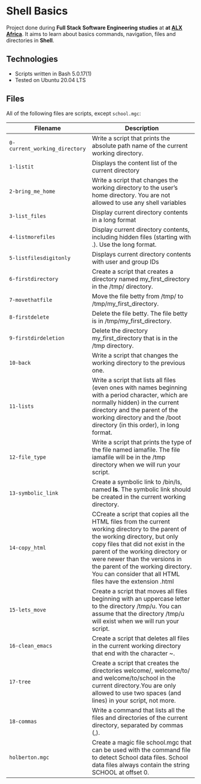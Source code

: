 # Shell Basics

Project done during **Full Stack Software Engineering studies** at **at [ALX Africa](https://www.alxafrica.com//)**. It aims to learn about basics commands, navigation, files and directories in **Shell**.


## Technologies
* Scripts written in Bash 5.0.17(1)
* Tested on Ubuntu 20.04 LTS

## Files
All of the following files are scripts, except `school.mgc`:

| Filename | Description |
| -------- | ----------- |
| `0-current_working_directory` | Write a script that prints the absolute path name of the current working directory. |
| `1-listit` | Displays the content list of the current directory |
| `2-bring_me_home` | Write a script that changes the working directory to the user’s home directory. You are not allowed to use any shell variables |
| `3-list_files` | Display current directory contents in a long format |
| `4-listmorefiles` | Display current directory contents, including hidden files (starting with .). Use the long format. |
| `5-listfilesdigitonly` | Displays current directory contents with user and group IDs |
| `6-firstdirectory` | Create a script that creates a directory named my_first_directory in the /tmp/ directory. |
| `7-movethatfile` | Move the file betty from /tmp/ to /tmp/my_first_directory. |
| `8-firstdelete` | Delete the file betty. The file betty is in /tmp/my_first_directory. |
| `9-firstdirdeletion` | Delete the directory my_first_directory that is in the /tmp directory. |
| `10-back` | Write a script that changes the working directory to the previous one. |
| `11-lists` | Write a script that lists all files (even ones with names beginning with a period character, which are normally hidden) in the current directory and the parent of the working directory and the /boot directory (in this order), in long format. |
| `12-file_type` | Write a script that prints the type of the file named iamafile. The file iamafile will be in the /tmp directory when we will run your script. |
| `13-symbolic_link` | Create a symbolic link to /bin/ls, named __ls__. The symbolic link should be created in the current working directory. |
| `14-copy_html` | CCreate a script that copies all the HTML files from the current working directory to the parent of the working directory, but only copy files that did not exist in the parent of the working directory or were newer than the versions in the parent of the working directory. You can consider that all HTML files have the extension .html |
| `15-lets_move` | Create a script that moves all files beginning with an uppercase letter to the directory /tmp/u. You can assume that the directory /tmp/u will exist when we will run your script. |
| `16-clean_emacs` | Create a script that deletes all files in the current working directory that end with the character ~. |
| `17-tree` | Create a script that creates the directories welcome/, welcome/to/ and welcome/to/school in the current directory.You are only allowed to use two spaces (and lines) in your script, not more. |
| `18-commas` | Write a command that lists all the files and directories of the current directory, separated by commas (,). <br /> |
| `holberton.mgc` | Create a magic file school.mgc that can be used with the command file to detect School data files. School data files always contain the string SCHOOL at offset 0. |

